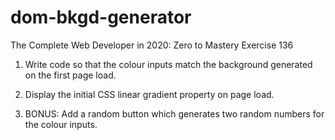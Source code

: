 # dom-bkgd-generator
The Complete Web Developer in 2020: Zero to Mastery Exercise 136

1. Write code so that the colour inputs match the background generated on the first page load. 

2. Display the initial CSS linear gradient property on page load.

3. BONUS: Add a random button which generates two random numbers for the colour inputs.
